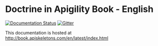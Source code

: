 Doctrine in Apigility Book - English
=============================================

[![Documentation Status](https://readthedocs.org/projects/doctrine-in-apigility-book/badge/?version=latest)](http://book.apiskeletons.com/en/latest/?badge=latest)
[![Gitter](https://badges.gitter.im/api-skeletons/open-source.svg)](https://gitter.im/api-skeletons/open-source)

This documentation is hosted at http://book.apiskeletons.com/en/latest/index.html
